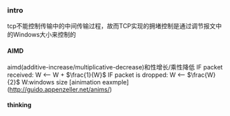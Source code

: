 ### intro
tcp不能控制传输中的中间传输过程，故而TCP实现的拥堵控制是通过调节报文中的Windows大小来控制的


#### AIMD
aimd(additive-increase/multiplicative-decrease)和性增长/乘性降低
IF packet received: W <-- W + $\frac{1}{W}$
IF packet is dropped: W <-- $\frac{W}{2}$
W:windows size 
[ainimation eaxmple] (http://guido.appenzeller.net/anims/)


#### thinking
